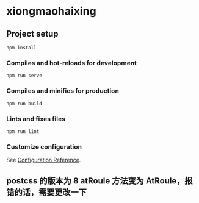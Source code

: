 # xiongmaohaixing

## Project setup
```
npm install
```

### Compiles and hot-reloads for development
```
npm run serve
```

### Compiles and minifies for production
```
npm run build
```

### Lints and fixes files
```
npm run lint
```

### Customize configuration
See [Configuration Reference](https://cli.vuejs.org/config/).

## postcss  的版本为 8 atRoule 方法变为 AtRoule，报错的话，需要更改一下